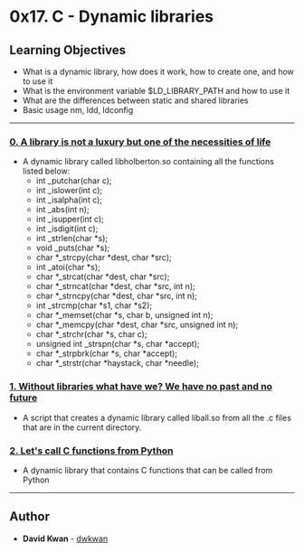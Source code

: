 # 0x17. C - Dynamic libraries

## Learning Objectives

* What is a dynamic library, how does it work, how to create one, and how to use it
* What is the environment variable $LD_LIBRARY_PATH and how to use it
* What are the differences between static and shared libraries
* Basic usage nm, ldd, ldconfig

---

### [0. A library is not a luxury but one of the necessities of life](./libholberton.so)
* A dynamic library called libholberton.so containing all the functions listed below:
  *  int _putchar(char c);
  *  int _islower(int c);
  *  int _isalpha(int c);
  *  int _abs(int n);
  *  int _isupper(int c);
  *  int _isdigit(int c);
  *  int _strlen(char *s);
  *  void _puts(char *s);
  *  char *_strcpy(char *dest, char *src);
  *  int _atoi(char *s);
  *  char *_strcat(char *dest, char *src);
  *  char *_strncat(char *dest, char *src, int n);
  *  char *_strncpy(char *dest, char *src, int n);
  *  int _strcmp(char *s1, char *s2);
  *  char *_memset(char *s, char b, unsigned int n);
  *  char *_memcpy(char *dest, char *src, unsigned int n);
  *  char *_strchr(char *s, char c);
  *  unsigned int _strspn(char *s, char *accept);
  *  char *_strpbrk(char *s, char *accept);
  *  char *_strstr(char *haystack, char *needle);


### [1. Without libraries what have we? We have no past and no future](./1-create_dynamic_lib.sh)
* A script that creates a dynamic library called liball.so from all the .c files that are in the current directory.

### [2. Let's call C functions from Python](./101-make_me_win.sh)
* A dynamic library that contains C functions that can be called from Python

---

## Author
* **David Kwan** - [dwkwan](https://github.com/dwkwan)